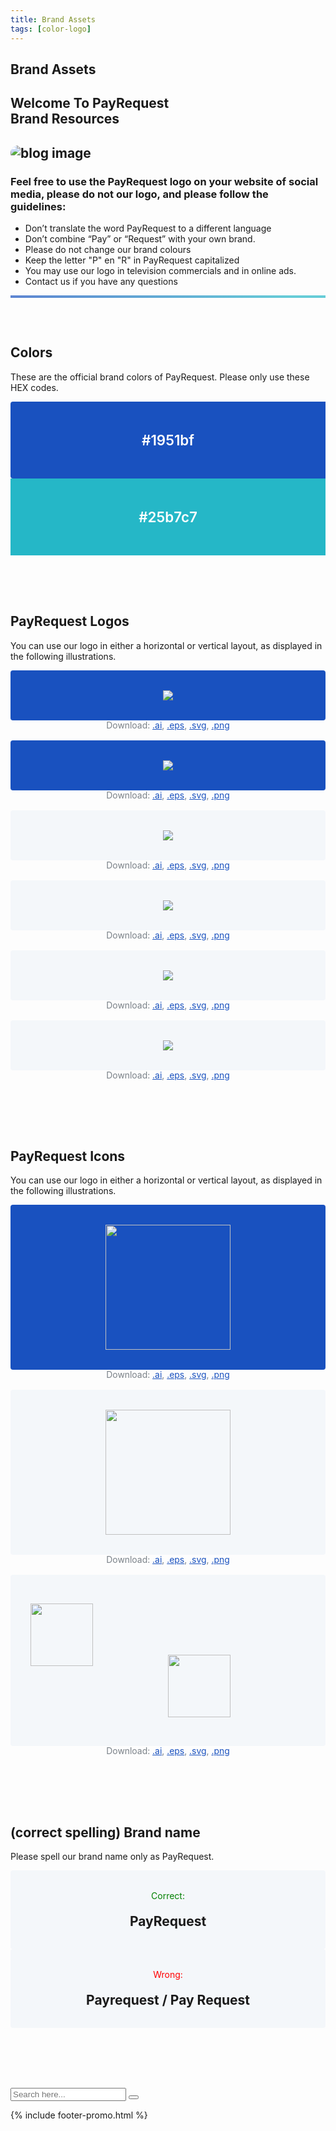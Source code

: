 ```yaml
---
title: Brand Assets
tags: [color-logo]
---
```


<!-- Done for the new website! -->


  <!-- Breadcrumb Start -->
 <section class="breadcrumb-area">
         <div class="breadcrumb-shape"></div>
         <div class="container">
            <div class="row">
               <div class="col-lg-12">
                  <div class="breadcrumb-inn">
                     <div class="section-title wow fadeInUp" data-wow-duration="1s" data-wow-delay="0.3s">
                       <h2>Brand <span>Assets</span></h2>
                     </div>
                  </div>
               </div>
            </div>
         </div>
      </section>
<!-- Breadcrumb End -->
       
<section class="about-page-section section_100 brand-assets">


<div class="container">
            <div class="row">
               <div class="col-lg-12">
                  <div class="section-title wow fadeInUp" data-wow-duration="1s" data-wow-delay="0.3s" style="visibility: visible; animation-duration: 1s; animation-delay: 0.3s; animation-name: fadeInUp;">
                     <h2>Welcome To PayRequest<br>
<span>Brand Resources

</span>

</h2>
                  </div>
               </div>
            </div>
            <div class="row align-items-center">
               <div class="col-lg-5 lg-1">
                  <div class="about-page-left wow fadeInLeft" data-wow-duration="1s" data-wow-delay="0.5s" style="visibility: visible; animation-duration: 1s; animation-delay: 0.5s; animation-name: fadeInLeft;">
                     <h2 class="mr-5"><div class="">
                        <img src="https://i.imgur.com/DC1VKQ4.png" alt="blog image" style="
    border-radius: 20px;
">
                     </div></h2>
                  </div>
               </div>
               <div class="col-lg-6">
                  <div class="choose-left about-page-text wow fadeInRight" data-wow-duration="1s" data-wow-delay="0.6s" style="visibility: visible; animation-duration: 1s; animation-delay: 0.6s; animation-name: fadeInRight;">
                     <h3>Feel free to use the PayRequest logo on your website of social media, please do not our logo, and please follow the guidelines:
</h3>

<ul>
                        <li><i class="fa fa-times"></i> Don’t translate the word PayRequest to a different language </li>
                        <li><i class="fa fa-times"></i> Don’t combine “Pay” or “Request” with your own brand.</li>
                        <li><i class="fa fa-times"></i>Please do not change our brand colours
</li>
                        <li><i class="fa fa-check-square-o"></i>Keep the letter "P" en "R" in PayRequest capitalized</li>
                        <li><i class="fa fa-check-square-o"></i>You may use our logo in television commercials and in online ads.</li>
                        <li><i class="fa fa-check-square-o"></i>Contact us if you have any questions</li>
                     </ul>
</div>
               </div>
            </div>
         </div>



<hr style="height: 4px;background: linear-gradient(130deg, #1951bf 0%, #25b7c7 89%) !important;opacity: 0.7;">      


 <div class="container brand-assets-colors">
        <div class="row align-items-center">
               <div class="col-lg-4 lg-1">
                  <div class="about-page-left wow fadeInLeft" data-wow-duration="1s" data-wow-delay="0.5s" style="visibility: visible; animation-duration: 1s; animation-delay: 0.5s; animation-name: fadeInLeft;">
                  

 <h2>Colors</h2>
               <p>These are the official brand colors of PayRequest. Please only use these HEX codes.</p>


</div>
               </div>


<div class="brand-color col-md-4">
                     <div class="color-1"> #1951bf</div>
                  </div>
                  <div class="brand-color col-md-4">
                     <div class="color-2">#25b7c7</div>
                  </div>


</div>
         </div>




<div class="container brand-assets-colors">
            <div class="row align-items-center">
               <div class="col-lg-3 lg-1">
                  <div class="about-page-left wow fadeInLeft" data-wow-duration="1s" data-wow-delay="0.5s" style="visibility: visible; animation-duration: 1s; animation-delay: 0.5s; animation-name: fadeInLeft;">
                  
<div class="asset-description">
               <h2>PayRequest Logos</h2>
               <p>You can use our logo in either a horizontal or vertical layout, as displayed in the following illustrations.

</p>
            </div>

</div>
               </div>



<div class="logo-variation light col-md-3">
                     <div class="horizontal">
                        <div class="logo-bg">
                           <img src="https://payrequest.io/assets/logos/Rectangle%20logo%20white.svg">
                        </div>
                        <div class="logo-download-links">
                           Download: <a href="https://s8333.pcdn.co/wp-content/themes/edd-v2/includes/assets/brand-assets/logos/horizontal/logo-edd-light.ai" target="_blank">.ai</a>,
                           <a href="https://s8333.pcdn.co/wp-content/themes/edd-v2/includes/assets/brand-assets/logos/horizontal/logo-edd-light.eps" target="_blank">.eps</a>,
                           <a href="https://s8333.pcdn.co/wp-content/themes/edd-v2/includes/assets/brand-assets/logos/horizontal/logo-edd-light.svg" target="_blank">.svg</a>,
                           <a href="https://s8333.pcdn.co/wp-content/themes/edd-v2/includes/assets/brand-assets/logos/horizontal/logo-edd-light.png" target="_blank">.png</a>
                        </div>
                     </div>
                     <div class="vertical">
                        <div class="logo-bg">
                           <img src="https://payrequest.io/assets/logos/Square%20logo%20white.svg">
                        </div>
                        <div class="logo-download-links">
                           Download: <a href="https://s8333.pcdn.co/wp-content/themes/edd-v2/includes/assets/brand-assets/logos/vertical/logo-edd-light.ai" target="_blank">.ai</a>,
                           <a href="https://s8333.pcdn.co/wp-content/themes/edd-v2/includes/assets/brand-assets/logos/vertical/logo-edd-light.eps" target="_blank">.eps</a>,
                           <a href="https://s8333.pcdn.co/wp-content/themes/edd-v2/includes/assets/brand-assets/logos/vertical/logo-edd-light.svg" target="_blank">.svg</a>,
                           <a href="https://s8333.pcdn.co/wp-content/themes/edd-v2/includes/assets/brand-assets/logos/vertical/logo-edd-light.png" target="_blank">.png</a>
                        </div>
                     </div>
                  </div>
                  


<div class="logo-variation dark col-md-3">
                     <div class="horizontal">
                        <div class="logo-bg">
                           <img src="https://payrequest.io/assets/logos/payrequest-logo-color.png">
                        </div>
                        <div class="logo-download-links">
                           Download: <a href="https://s8333.pcdn.co/wp-content/themes/edd-v2/includes/assets/brand-assets/logos/horizontal/logo-edd-dark.ai" target="_blank">.ai</a>,
                           <a href="https://s8333.pcdn.co/wp-content/themes/edd-v2/includes/assets/brand-assets/logos/horizontal/logo-edd-dark.eps" target="_blank">.eps</a>,
                           <a href="https://s8333.pcdn.co/wp-content/themes/edd-v2/includes/assets/brand-assets/logos/horizontal/logo-edd-dark.svg" target="_blank">.svg</a>,
                           <a href="https://s8333.pcdn.co/wp-content/themes/edd-v2/includes/assets/brand-assets/logos/horizontal/logo-edd-dark.png" target="_blank">.png</a>
                        </div>
                     </div>
                     <div class="vertical">
                        <div class="logo-bg">
                           <img src="https://payrequest.io/assets/logos/Square Logo CMYK.svg">
                        </div>
                        <div class="logo-download-links">
                           Download: <a href="https://s8333.pcdn.co/wp-content/themes/edd-v2/includes/assets/brand-assets/logos/vertical/logo-edd-dark.ai" target="_blank">.ai</a>,
                           <a href="https://s8333.pcdn.co/wp-content/themes/edd-v2/includes/assets/brand-assets/logos/vertical/logo-edd-dark.eps" target="_blank">.eps</a>,
                           <a href="https://s8333.pcdn.co/wp-content/themes/edd-v2/includes/assets/brand-assets/logos/vertical/logo-edd-dark.svg" target="_blank">.svg</a>,
                           <a href="https://s8333.pcdn.co/wp-content/themes/edd-v2/includes/assets/brand-assets/logos/vertical/logo-edd-dark.png" target="_blank">.png</a>
                        </div>
                     </div>
                  </div><div class="logo-variation dark col-md-3">
                     <div class="horizontal">
                        <div class="logo-bg">
                           <img src="https://payrequest.io/assets/logos/Rectangle Logo Black.png">
                        </div>
                        <div class="logo-download-links">
                           Download: <a href="https://s8333.pcdn.co/wp-content/themes/edd-v2/includes/assets/brand-assets/logos/horizontal/logo-edd-dark.ai" target="_blank">.ai</a>,
                           <a href="https://s8333.pcdn.co/wp-content/themes/edd-v2/includes/assets/brand-assets/logos/horizontal/logo-edd-dark.eps" target="_blank">.eps</a>,
                           <a href="https://s8333.pcdn.co/wp-content/themes/edd-v2/includes/assets/brand-assets/logos/horizontal/logo-edd-dark.svg" target="_blank">.svg</a>,
                           <a href="https://s8333.pcdn.co/wp-content/themes/edd-v2/includes/assets/brand-assets/logos/horizontal/logo-edd-dark.png" target="_blank">.png</a>
                        </div>
                     </div>
                     <div class="vertical">
                        <div class="logo-bg">
                           <img src="https://payrequest.io/assets/logos/Square Logo Black.svg">
                        </div>
                        <div class="logo-download-links">
                           Download: <a href="https://s8333.pcdn.co/wp-content/themes/edd-v2/includes/assets/brand-assets/logos/vertical/logo-edd-dark.ai" target="_blank">.ai</a>,
                           <a href="https://s8333.pcdn.co/wp-content/themes/edd-v2/includes/assets/brand-assets/logos/vertical/logo-edd-dark.eps" target="_blank">.eps</a>,
                           <a href="https://s8333.pcdn.co/wp-content/themes/edd-v2/includes/assets/brand-assets/logos/vertical/logo-edd-dark.svg" target="_blank">.svg</a>,
                           <a href="https://s8333.pcdn.co/wp-content/themes/edd-v2/includes/assets/brand-assets/logos/vertical/logo-edd-dark.png" target="_blank">.png</a>
                        </div>
                     </div>
                  </div>
        




</div>
         </div>


<div class="container brand-assets-colors">
            <div class="row align-items-center">
               <div class="col-lg-3 lg-1">
                  <div class="about-page-left wow fadeInLeft" data-wow-duration="1s" data-wow-delay="0.5s" style="visibility: visible; animation-duration: 1s; animation-delay: 0.5s; animation-name: fadeInLeft;">
                  
<div class="asset-description">
               <h2>PayRequest Icons</h2>
               <p>You can use our logo in either a horizontal or vertical layout, as displayed in the following illustrations.

</p>
            </div>

</div>
               </div>



<div class="logo-variation light col-md-3">

<div class="vertical">
                        <div class="logo-bg">
                           <img src="https://payrequest.io/assets/logos/Icon%20white.svg" style="
    height: 200px;
">
                        </div>
                        <div class="logo-download-links">
                           Download: <a href="https://s8333.pcdn.co/wp-content/themes/edd-v2/includes/assets/brand-assets/logos/vertical/logo-edd-light.ai" target="_blank">.ai</a>,
                           <a href="https://s8333.pcdn.co/wp-content/themes/edd-v2/includes/assets/brand-assets/logos/vertical/logo-edd-light.eps" target="_blank">.eps</a>,
                           <a href="https://s8333.pcdn.co/wp-content/themes/edd-v2/includes/assets/brand-assets/logos/vertical/logo-edd-light.svg" target="_blank">.svg</a>,
                           <a href="https://s8333.pcdn.co/wp-content/themes/edd-v2/includes/assets/brand-assets/logos/vertical/logo-edd-light.png" target="_blank">.png</a>
                        </div>
                     </div>
                  </div>
                  


<div class="logo-variation dark col-md-3">
                     
<div class="vertical">
                        <div class="logo-bg">
                           <img src="https://payrequest.io/assets/logos/favicon.svg" style="
    height: 200px;
">
                        </div>
                        <div class="logo-download-links">
                           Download: <a href="https://s8333.pcdn.co/wp-content/themes/edd-v2/includes/assets/brand-assets/logos/vertical/logo-edd-dark.ai" target="_blank">.ai</a>,
                           <a href="https://s8333.pcdn.co/wp-content/themes/edd-v2/includes/assets/brand-assets/logos/vertical/logo-edd-dark.eps" target="_blank">.eps</a>,
                           <a href="https://s8333.pcdn.co/wp-content/themes/edd-v2/includes/assets/brand-assets/logos/vertical/logo-edd-dark.svg" target="_blank">.svg</a>,
                           <a href="https://s8333.pcdn.co/wp-content/themes/edd-v2/includes/assets/brand-assets/logos/vertical/logo-edd-dark.png" target="_blank">.png</a>
                        </div>
                     </div>
                  </div><div class="logo-variation dark col-md-3">
                     
<div class="vertical">
                        <div class="logo-bg">
                           

<p><img src="https://payrequest.io/assets/logos/Icon Light Blue Aqua.png?" style="
    height: 100px;
    float: left;
">
</p><br>  <br>  <br><br>

<img src="https://payrequest.io/assets/logos/Icon Dark Blue.png" style="
    height: 100px;
">
                        </div>
                        <div class="logo-download-links">
                           Download: <a href="https://s8333.pcdn.co/wp-content/themes/edd-v2/includes/assets/brand-assets/logos/vertical/logo-edd-dark.ai" target="_blank">.ai</a>,
                           <a href="https://s8333.pcdn.co/wp-content/themes/edd-v2/includes/assets/brand-assets/logos/vertical/logo-edd-dark.eps" target="_blank">.eps</a>,
                           <a href="https://s8333.pcdn.co/wp-content/themes/edd-v2/includes/assets/brand-assets/logos/vertical/logo-edd-dark.svg" target="_blank">.svg</a>,
                           <a href="https://s8333.pcdn.co/wp-content/themes/edd-v2/includes/assets/brand-assets/logos/vertical/logo-edd-dark.png" target="_blank">.png</a>
                        </div>
                     </div>
                  </div>
        




</div>
         </div>




<div class="container brand-assets-colors">
            <div class="row align-items-center">
               <div class="col-lg-3 lg-1">
                  <div class="about-page-left wow fadeInLeft" data-wow-duration="1s" data-wow-delay="0.5s" style="visibility: visible; animation-duration: 1s; animation-delay: 0.5s; animation-name: fadeInLeft;">
                  
<div class="asset-description">
               <h2>(correct spelling) Brand name</h2>
               <p>Please spell our brand name only as PayRequest.
</p>
            </div>

</div>
               </div>




<div class="logo-variation dark col-md-5">
                     
<div class="vertical">
                        <div class="logo-bg">
                           <small style="font-size:14px;color:green;">Correct:</small>

<h2 style="margin:20px 0 0 0;">PayRequest</h2>
                        </div>
                        
</div>
                  </div>

<div class="logo-variation dark col-md-4">
                     
<div class="vertical">
                        <div class="logo-bg">
                           <small style="font-size:14px;color:red;">Wrong:</small>

<h2 style="margin:20px 0 0 0;">Payrequest / Pay Request</h2>
                        </div>
                        
</div>
                  </div>
        
</div>
         </div>


</section>





<style>
   .brand-assets{padding-bottom:4rem}.brand-assets [class*="brand-assets-"]{padding:2rem 0}
   .brand-assets [class*="brand-assets-"]>[class*="col-"]
   .asset-description{margin-bottom:2rem}
   .brand-assets [class*="brand-assets-"]
   .brand-color{text-align:center;margin-top:0 !important}@media all and (min-width:768px){
      .brand-assets [class*="brand-assets-"]
      .brand-color:nth-child(1){padding-right:0}
      .brand-assets [class*="brand-assets-"]
      .brand-color:nth-child(2){padding:0}
      .brand-assets [class*="brand-assets-"]
      .brand-color:nth-child(3){padding-left:0}}
      .brand-assets [class*="brand-assets-"]
      .brand-color [class*="color-"]{color:#fff;font-size:1.4rem;font-weight:600;padding:2rem}@media all and (min-width:768px){
      .brand-assets [class*="brand-assets-"]
      .brand-color [class*="color-"]{padding:3rem 2rem}}
      .brand-assets [class*="brand-assets-"]
      .brand-color .color-1{background:#1951bf;border-radius:4px 4px 0 0}@media all and (min-width:768px){
      .brand-assets [class*="brand-assets-"]
      .brand-color .color-1{border-radius:4px 0 0 4px}}
      .brand-assets [class*="brand-assets-"]
      .brand-color .color-2{background:#25b7c7}
      .brand-assets [class*="brand-assets-"]
      .logo-variation{text-align:center}
      .brand-assets [class*="brand-assets-"]
      .logo-variation .logo-bg{padding:2rem;border-radius:4px}
      .brand-assets [class*="brand-assets-"]
      .logo-variation .logo-download-links{display:block;font-size:.87rem;margin-bottom:1rem;color:#7a8188}
      .brand-assets [class*="brand-assets-"] .logo-variation .logo-download-links a{color:#1951bf;text-decoration:underline}
      .brand-assets [class*="brand-assets-"] .logo-variation .logo-download-links a:hover{text-decoration:none}
      .brand-assets [class*="brand-assets-"] .logo-variation.light .logo-bg{background:#1951bf}
      .brand-assets [class*="brand-assets-"] .logo-variation.dark .logo-bg{background:#f4f7fa}

</style>






 <!-- Search Overlay -->
<div class="search-overlay">
         <div class="d-table">
            <div class="d-table-cell">
               <div class="search-overlay-layer"></div>
               <div class="search-overlay-layer"></div>
               <div class="search-overlay-layer"></div>
               <div class="search-overlay-close">
                  <span class="search-overlay-close-line"></span>
                  <span class="search-overlay-close-line"></span>
               </div>
               <div class="search-overlay-form">
                  <form>
                     <input type="text" class="input-search" placeholder="Search here...">
                     <button type="submit"><i class="fa fa-search"></i></button>
                  </form>
               </div>
            </div>
         </div>
      </div>
<!-- End Search Overlay -->

{% include footer-promo.html %}
